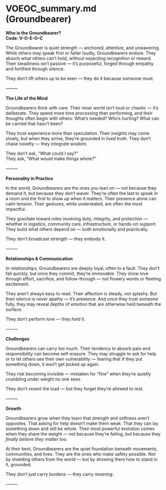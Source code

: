 # VOEOC_summary.md (Groundbearer)

**Who is the Groundbearer?**  
**Code: V-O-E-O-C**

The Groundbearer is quiet strength — anchored, attentive, and unwavering. While others may speak first or falter loudly, Groundbearers endure. They absorb what others can’t hold, without expecting recognition or reward. Their steadiness isn’t passive — it’s purposeful, forged through empathy and fortified through silence.

They don’t lift others up to be seen — they do it because someone must.

⸻

**The Life of the Mind**

Groundbearers think with care. Their inner world isn’t loud or chaotic — it’s deliberate. They spend more time *processing* than performing, and their thoughts often begin with others: What’s needed? Who’s hurting? What can be carried that hasn’t been?

They trust experience more than speculation. Their insights may come slowly, but when they arrive, they’re grounded in lived truth. They don’t chase novelty — they integrate wisdom.

They don’t ask, “What could I say?”  
They ask, “What would make things whole?”

⸻

**Personality in Practice**

In the world, Groundbearers are the ones you lean on — not because they demand it, but because they don’t waver. They’re often the last to speak in a room and the first to show up when it matters. Their presence alone can calm tension. Their gestures, while understated, are often the most impactful.

They gravitate toward roles involving duty, integrity, and protection — whether in logistics, community care, infrastructure, or hands-on support. They build what others depend on — both emotionally and practically.

They don’t broadcast strength — they embody it.

⸻

**Relationships & Communication**

In relationships, Groundbearers are deeply loyal, often to a fault. They don’t fall quickly, but once they commit, they’re immovable. They show love through effort, sacrifice, and follow-through — not flowery words or fleeting excitement.

They aren’t always easy to read. Their affection is steady, not splashy. But their silence is never apathy — it’s presence. And once they trust someone fully, they may reveal depths of emotion that are otherwise held beneath the surface.

They don’t perform love — they *hold* it.

⸻

**Challenges**

Groundbearers can carry too much. Their tendency to absorb pain and responsibility can become self-erasure. They may struggle to ask for help or to let others see their own vulnerability — fearing that if they put something down, it won’t get picked up again.

They risk becoming invisible — mistaken for “fine” when they’re quietly crumbling under weight no one sees.

They don’t resent the load — but they forget they’re allowed to rest.

⸻

**Growth**

Groundbearers grow when they learn that strength and softness aren’t opposites. That asking for help doesn’t make them weak. That they can lay something down and still be whole. Their most powerful evolution comes when they share the weight — not because they’re failing, but because they *finally believe they matter too*.

At their best, Groundbearers are the quiet foundation beneath movements, communities, and lives. They are the ones who make safety possible. Not by shielding others from the world — but by showing them how to stand in it, grounded.

They don’t just carry burdens — they carry *meaning*.

⸻
